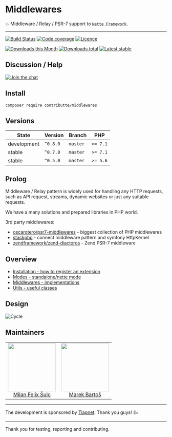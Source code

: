 # Middlewares

:boom: Middleware / Relay / PSR-7 support to [`Nette Framework`](https://github.com/nette).

-----

[![Build Status](https://img.shields.io/travis/contributte/middlewares.svg?style=flat-square)](https://travis-ci.org/contributte/middlewares)
[![Code coverage](https://img.shields.io/coveralls/contributte/middlewares.svg?style=flat-square)](https://coveralls.io/r/contributte/middlewares)
[![Licence](https://img.shields.io/packagist/l/contributte/middlewares.svg?style=flat-square)](https://packagist.org/packages/contributte/middlewares)

[![Downloads this Month](https://img.shields.io/packagist/dm/contributte/middlewares.svg?style=flat-square)](https://packagist.org/packages/contributte/middlewares)
[![Downloads total](https://img.shields.io/packagist/dt/contributte/middlewares.svg?style=flat-square)](https://packagist.org/packages/contributte/middlewares)
[![Latest stable](https://img.shields.io/packagist/v/contributte/middlewares.svg?style=flat-square)](https://packagist.org/packages/contributte/middlewares)

## Discussion / Help

[![Join the chat](https://img.shields.io/gitter/room/contributte/contributte.svg?style=flat-square)](http://bit.ly/ctteg)

## Install

```
composer require contributte/middlewares
```

## Versions

| State       | Version   | Branch   | PHP      |
|-------------|-----------|----------|----------|
| development | `^0.8.0`  | `master` | `>= 7.1` |
| stable      | `^0.7.0`  | `master` | `>= 7.1` |
| stable      | `^0.5.0`  | `master` | `>= 5.6` |

## Prolog

Middleware / Relay pattern is widely used for handling any HTTP requests, such as API request, streams, dynamic websites
or just any suitable requests.

We have a many solutions and prepared libraries in PHP world.

3rd party middlewares:

- [oscarotero/psr7-middlewares](https://github.com/oscarotero/psr7-middlewares) - biggest collection of PHP middlewares
- [stackphp](https://github.com/stackphp) - connect middleware pattern and symfony HttpKernel
- [zendframework/zend-diactoros](https://github.com/zendframework/zend-diactoros/) - Zend PSR-7 middleware

## Overview

- [Installation - how to register an extension](https://github.com/contributte/middlewares/tree/master/.docs#installation)
- [Modes - standalone/nette mode](https://github.com/contributte/middlewares/tree/master/.docs#modes)
- [Middlewares - implementations](https://github.com/contributte/middlewares/tree/master/.docs#middlewares)
- [Utils - useful classes](https://github.com/contributte/middlewares/tree/master/.docs#utils)

## Design

![Cycle](https://raw.githubusercontent.com/contributte/middlewares/master/.docs/assets/cycle.png)

## Maintainers

<table>
  <tbody>
    <tr>
      <td align="center">
        <a href="https://github.com/f3l1x">
            <img width="150" height="150" src="https://avatars2.githubusercontent.com/u/538058?v=3&s=150">
        </a>
        </br>
        <a href="https://github.com/f3l1x">Milan Felix Šulc</a>
      </td>
      <td align="center">
        <a href="https://github.com/mabar">
            <img width="150" height="150" src="https://avatars0.githubusercontent.com/u/20974277?s=400&v=4">
        </a>
        </br>
        <a href="https://github.com/mabar">Marek Bartoš</a>
      </td>
    </tr>
  <tbody>
</table>

-----

The development is sponsored by [Tlapnet](http://www.tlapnet.cz). Thank you guys! :+1:

-----

Thank you for testing, reporting and contributing.
